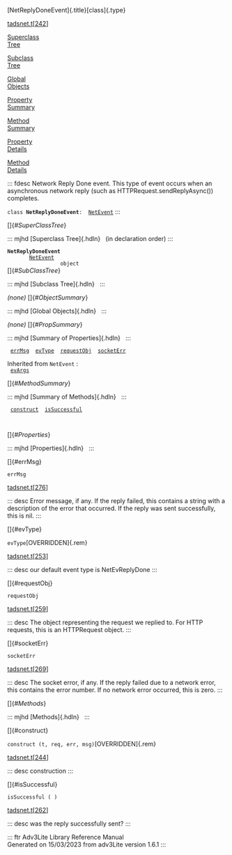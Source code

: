 [NetReplyDoneEvent]{.title}[class]{.type}

[tadsnet.t](../file/tadsnet.t.html)\[[242](../source/tadsnet.t.html#242)\]

[Superclass\
Tree](#_SuperClassTree_)

[Subclass\
Tree](#_SubClassTree_)

[Global\
Objects](#_ObjectSummary_)

[Property\
Summary](#_PropSummary_)

[Method\
Summary](#_MethodSummary_)

[Property\
Details](#_Properties_)

[Method\
Details](#_Methods_)

::: fdesc
Network Reply Done event. This type of event occurs when an asynchronous
network reply (such as HTTPRequest.sendReplyAsync()) completes.

`class `**`NetReplyDoneEvent`**` :   `[`NetEvent`](../object/NetEvent.html)
:::

[]{#_SuperClassTree_}

::: mjhd
[Superclass Tree]{.hdln}   (in declaration order)
:::

**`NetReplyDoneEvent`**\
`         `[`NetEvent`](../object/NetEvent.html)\
`                 object`\
[]{#_SubClassTree_}

::: mjhd
[Subclass Tree]{.hdln}  
:::

*(none)* []{#_ObjectSummary_}

::: mjhd
[Global Objects]{.hdln}  
:::

*(none)* []{#_PropSummary_}

::: mjhd
[Summary of Properties]{.hdln}  
:::

` `[`errMsg`](#errMsg)`  `[`evType`](#evType)`  `[`requestObj`](#requestObj)`  `[`socketErr`](#socketErr)`  `

Inherited from `NetEvent` :\
` `[`evArgs`](../object/NetEvent.html#evArgs)`  `

[]{#_MethodSummary_}

::: mjhd
[Summary of Methods]{.hdln}  
:::

` `[`construct`](#construct)`  `[`isSuccessful`](#isSuccessful)`  `

` `

[]{#_Properties_}

::: mjhd
[Properties]{.hdln}  
:::

[]{#errMsg}

`errMsg`

[tadsnet.t](../file/tadsnet.t.html)\[[276](../source/tadsnet.t.html#276)\]

::: desc
Error message, if any. If the reply failed, this contains a string with
a description of the error that occurred. If the reply was sent
successfully, this is nil.
:::

[]{#evType}

`evType`[OVERRIDDEN]{.rem}

[tadsnet.t](../file/tadsnet.t.html)\[[253](../source/tadsnet.t.html#253)\]

::: desc
our default event type is NetEvReplyDone
:::

[]{#requestObj}

`requestObj`

[tadsnet.t](../file/tadsnet.t.html)\[[259](../source/tadsnet.t.html#259)\]

::: desc
The object representing the request we replied to. For HTTP requests,
this is an HTTPRequest object.
:::

[]{#socketErr}

`socketErr`

[tadsnet.t](../file/tadsnet.t.html)\[[269](../source/tadsnet.t.html#269)\]

::: desc
The socket error, if any. If the reply failed due to a network error,
this contains the error number. If no network error occurred, this is
zero.
:::

[]{#_Methods_}

::: mjhd
[Methods]{.hdln}  
:::

[]{#construct}

`construct (t, req, err, msg)`[OVERRIDDEN]{.rem}

[tadsnet.t](../file/tadsnet.t.html)\[[244](../source/tadsnet.t.html#244)\]

::: desc
construction
:::

[]{#isSuccessful}

`isSuccessful ( )`

[tadsnet.t](../file/tadsnet.t.html)\[[262](../source/tadsnet.t.html#262)\]

::: desc
was the reply successfully sent?
:::

::: ftr
Adv3Lite Library Reference Manual\
Generated on 15/03/2023 from adv3Lite version 1.6.1
:::
